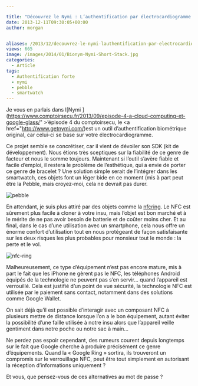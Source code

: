 ```yaml
---

title: "Découvrez le Nymi : L’authentification par électrocardiogramme !"
date: 2013-12-11T09:30:05+00:00
author: morgan


aliases: /2013/12/decouvrez-le-nymi-lauthentification-par-electrocardiogramme/
views: 665
image: /images/2014/01/Bionym-Nymi-Short-Stack.jpg
categories:
  - Article
tags:
  - Authentification forte
  - nymi
  - pebble
  - smartwatch
---
```

Je vous en parlais dans l[Nymi ](https://www.comptoirsecu.fr/2013/09/episode-4-a-cloud-computing-et-google-glass/" >’épisode 4 du comptoirsecu</a>, le <a href="http://www.getnymi.com/)est un outil d’authentification biométrique original, car celui-ci se base sur votre électrocardiogramme.



Ce projet semble se concrétiser, car il vient de dévoiler son SDK (kit de développement). Nous étions très sceptiques sur la fiabilité de ce genre de facteur et nous le somme toujours. Maintenant si l’outil s’avère fiable et facile d’emploi, il restera le problème de l’esthétique, qui a envie de porter ce genre de bracelet ? Une solution simple serait de l’intégrer dans les smartwatch, ces objets font un léger bide en ce moment (mis à part peut être la Pebble, mais croyez-moi, cela ne devrait pas durer.

![pebble](/images/2014/01/photo-main.jpg)

En attendant, je suis plus attiré par des objets comme la [nfcring](http://nfcring.com). Le NFC est sûrement plus facile à cloner à votre insu, mais l’objet est bon marché et à le mérite de ne pas avoir besoin de batterie et de coûter moins cher. Et au final, dans le cas d’une utilisation avec un smartphone, cela nous offre un énorme confort d’utilisation tout en nous protégeant de façon satisfaisante sur les deux risques les plus probables pour monsieur tout le monde : la perte et le vol.

![nfc-ring](/images/2014/01/tn_1570_nfc-ring-swipe-1374680739.jpg)

Malheureusement, ce type d’équipement n’est pas encore mature, mis à part le fait que les iPhone ne gèrent pas le NFC, les téléphones Android équipés de la technologie ne peuvent pas s’en servir… quand l’appareil est verrouillé. Cela est justifié d’un point de vue sécurité, la technologie NFC est utilisée par le paiement sans contact, notamment dans des solutions comme Google Wallet.

On sait déjà qu’il est possible d’interagir avec un composant NFC à plusieurs mettre de distance lorsque l’on a le bon équipement, autant éviter la possibilité d’une faille utilisée à notre insu alors que l’appareil veille gentiment dans notre poche ou notre sac à main…

Ne perdez pas espoir cependant, des rumeurs courent depuis longtemps sur le fait que Google cherche à produire précisément ce genre d’équipements. Quand la « Google Ring » sortira, ils trouveront un compromis sur le verrouillage NFC, peut être tout simplement en autorisant la réception d’informations uniquement ?

Et vous, que pensez-vous de ces alternatives au mot de passe ?
